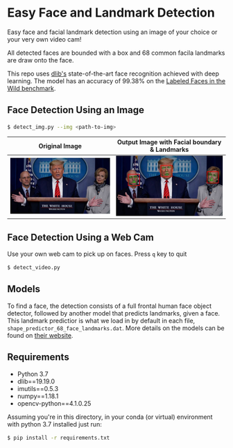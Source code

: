 # Easy Face and Landmark Detection
Easy face and facial landmark detection using an image of your choice or your very own video cam!

All detected faces are bounded with a box and 68 common facila landmarks are draw onto the face.

This repo uses [dlib's](http://dlib.net/) state-of-the-art face recognition achieved with deep learning. The model has an accuracy of 99.38% on the [Labeled Faces in the Wild benchmark](http://vis-www.cs.umass.edu/lfw/).

## Face Detection Using an Image

```bash
$ detect_img.py --img <path-to-img>
```

Original Image             |  Output Image with Facial boundary & Landmarks
:-------------------------:|:-------------------------:
![](trump.jpg) |  ![](Output.jpg)


## Face Detection Using a Web Cam

Use your own web cam to pick up on faces. Press `q` key to quit 

```bash
$ detect_video.py
```

## Models
To find a face, the detection consists of a full frontal human face object detector, followed by another model that predicts landmarks, given a face. This landmark predictior is what we load in by default in each file, `shape_predictor_68_face_landmarks.dat`. More details on the models can be found on [their website](http://dlib.net/face_detection_ex.cpp.html).


## Requirements
- Python 3.7
- dlib==19.19.0
- imutils==0.5.3
- numpy==1.18.1
- opencv-python==4.1.0.25

Assuming you're in this directory, in your conda (or virtual) environment with python 3.7 installed just run:
```bash
$ pip install -r requirements.txt
```
